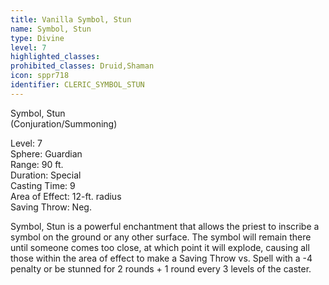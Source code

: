 ```yaml
---
title: Vanilla Symbol, Stun
name: Symbol, Stun
type: Divine
level: 7
highlighted_classes: 
prohibited_classes: Druid,Shaman
icon: sppr718
identifier: CLERIC_SYMBOL_STUN
---
```

Symbol, Stun  
(Conjuration/Summoning)  
  
Level: 7  
Sphere: Guardian  
Range: 90 ft.  
Duration: Special  
Casting Time: 9  
Area of Effect: 12-ft. radius  
Saving Throw: Neg.  
  
Symbol, Stun is a powerful enchantment that allows the priest to inscribe a symbol on the ground or any other surface. The symbol will remain there until someone comes too close, at which point it will explode, causing all those within the area of effect to make a Saving Throw vs. Spell with a -4 penalty or be stunned for 2 rounds + 1 round every 3 levels of the caster.  
